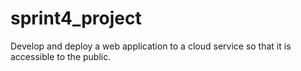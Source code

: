 # sprint4_project
Develop and deploy a web application to a cloud service so that it is accessible to the public.
